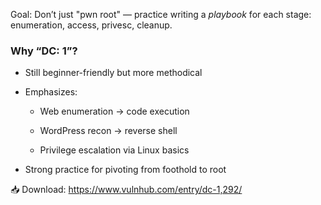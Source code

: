 Goal: Don’t just "pwn root" — practice writing a _playbook_ for each stage: enumeration, access, privesc, cleanup.

### Why “DC: 1”?

-   Still beginner-friendly but more methodical
    
-   Emphasizes:
    
    -   Web enumeration → code execution
        
    -   WordPress recon → reverse shell
        
    -   Privilege escalation via Linux basics
        
-   Strong practice for pivoting from foothold to root
    

📥 Download: https://www.vulnhub.com/entry/dc-1,292/
<!--stackedit_data:
eyJoaXN0b3J5IjpbLTIxMjgzODk2OTRdfQ==
-->